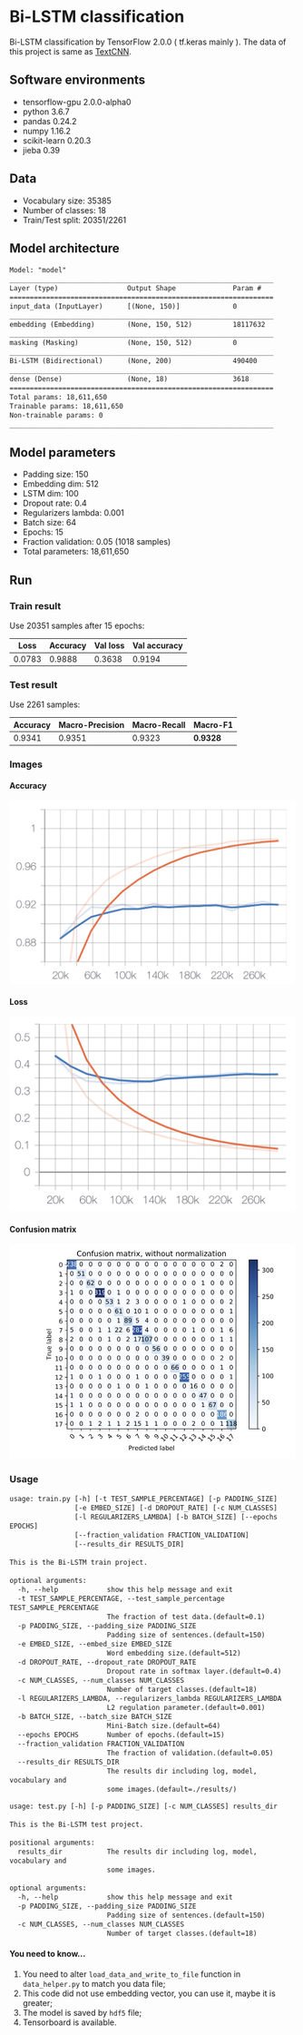 # Bi-LSTM classification
Bi-LSTM classification by TensorFlow 2.0.0 ( tf.keras mainly ).
The data of this project is same as [TextCNN](https://github.com/ShaneTian/TextCNN).
## Software environments
- tensorflow-gpu 2.0.0-alpha0
- python 3.6.7
- pandas 0.24.2
- numpy 1.16.2
- scikit-learn 0.20.3
- jieba 0.39

## Data
- Vocabulary size: 35385
- Number of classes: 18
- Train/Test split: 20351/2261

## Model architecture
```
Model: "model"
_________________________________________________________________
Layer (type)                 Output Shape              Param #
=================================================================
input_data (InputLayer)      [(None, 150)]             0
_________________________________________________________________
embedding (Embedding)        (None, 150, 512)          18117632
_________________________________________________________________
masking (Masking)            (None, 150, 512)          0
_________________________________________________________________
Bi-LSTM (Bidirectional)      (None, 200)               490400
_________________________________________________________________
dense (Dense)                (None, 18)                3618
=================================================================
Total params: 18,611,650
Trainable params: 18,611,650
Non-trainable params: 0
_________________________________________________________________
```
## Model parameters
- Padding size: 150
- Embedding dim: 512
- LSTM dim: 100
- Dropout rate: 0.4
- Regularizers lambda: 0.001
- Batch size: 64
- Epochs: 15
- Fraction validation: 0.05 (1018 samples)
- Total parameters: 18,611,650

## Run
### Train result
Use 20351 samples after 15 epochs:

| Loss | Accuracy | Val loss | Val accuracy |
| --- | --- | --- | --- |
| 0.0783 | 0.9888 | 0.3638 | 0.9194 |
### Test result
Use 2261 samples:

| Accuracy | Macro-Precision | Macro-Recall | Macro-F1 |
| --- | --- | --- | --- |
| 0.9341 | 0.9351 | 0.9323 | **0.9328** |
### Images
#### Accuracy
![Accuracy](https://github.com/ShaneTian/Bi-LSTM-classification/blob/master/results/2019-04-29-15-56-39/acc.jpg)

#### Loss
![Loss](https://github.com/ShaneTian/Bi-LSTM-classification/blob/master/results/2019-04-29-15-56-39/loss.jpg)

#### Confusion matrix
![Confusion matrix](https://github.com/ShaneTian/Bi-LSTM-classification/blob/master/results/2019-04-29-15-56-39/confusion_matrix.jpg)

### Usage
```
usage: train.py [-h] [-t TEST_SAMPLE_PERCENTAGE] [-p PADDING_SIZE]
                [-e EMBED_SIZE] [-d DROPOUT_RATE] [-c NUM_CLASSES]
                [-l REGULARIZERS_LAMBDA] [-b BATCH_SIZE] [--epochs EPOCHS]
                [--fraction_validation FRACTION_VALIDATION]
                [--results_dir RESULTS_DIR]

This is the Bi-LSTM train project.

optional arguments:
  -h, --help            show this help message and exit
  -t TEST_SAMPLE_PERCENTAGE, --test_sample_percentage TEST_SAMPLE_PERCENTAGE
                        The fraction of test data.(default=0.1)
  -p PADDING_SIZE, --padding_size PADDING_SIZE
                        Padding size of sentences.(default=150)
  -e EMBED_SIZE, --embed_size EMBED_SIZE
                        Word embedding size.(default=512)
  -d DROPOUT_RATE, --dropout_rate DROPOUT_RATE
                        Dropout rate in softmax layer.(default=0.4)
  -c NUM_CLASSES, --num_classes NUM_CLASSES
                        Number of target classes.(default=18)
  -l REGULARIZERS_LAMBDA, --regularizers_lambda REGULARIZERS_LAMBDA
                        L2 regulation parameter.(default=0.001)
  -b BATCH_SIZE, --batch_size BATCH_SIZE
                        Mini-Batch size.(default=64)
  --epochs EPOCHS       Number of epochs.(default=15)
  --fraction_validation FRACTION_VALIDATION
                        The fraction of validation.(default=0.05)
  --results_dir RESULTS_DIR
                        The results dir including log, model, vocabulary and
                        some images.(default=./results/)
```

```
usage: test.py [-h] [-p PADDING_SIZE] [-c NUM_CLASSES] results_dir

This is the Bi-LSTM test project.

positional arguments:
  results_dir           The results dir including log, model, vocabulary and
                        some images.

optional arguments:
  -h, --help            show this help message and exit
  -p PADDING_SIZE, --padding_size PADDING_SIZE
                        Padding size of sentences.(default=150)
  -c NUM_CLASSES, --num_classes NUM_CLASSES
                        Number of target classes.(default=18)
```
#### You need to know...
1. You need to alter `load_data_and_write_to_file` function in `data_helper.py` to match you data file;
2. This code did not use embedding vector, you can use it, maybe it is greater;
3. The model is saved by `hdf5` file;
4. Tensorboard is available.
